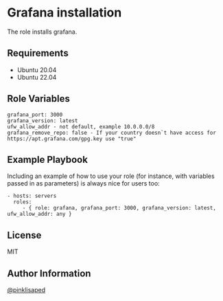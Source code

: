 Grafana installation
=========

The role installs grafana.

Requirements
------------

- Ubuntu 20.04
- Ubuntu 22.04

Role Variables
--------------

```
grafana_port: 3000
grafana_version: latest
ufw_allow_addr - not default, example 10.0.0.0/8
grafana_remove_repo: false - If your country doesn`t have access for https://apt.grafana.com/gpg.key use "true"
```


Example Playbook
----------------

Including an example of how to use your role (for instance, with variables passed in as parameters) is always nice for users too:

    - hosts: servers
      roles:
         - { role: grafana, grafana_port: 3000, grafana_version: latest, ufw_allow_addr: any }

License
-------

MIT

Author Information
------------------

[@pinklisaped](https://github.com/pinklisaped)
